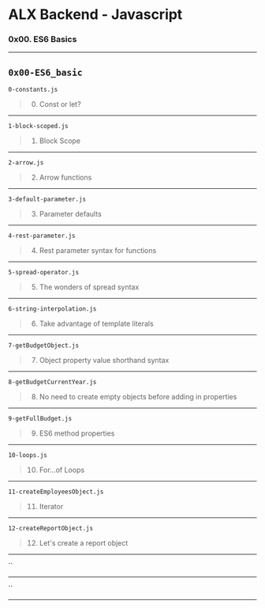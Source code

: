 # ALX Backend - Javascript 
### 0x00. ES6 Basics
---
`0x00-ES6_basic`
---
`0-constants.js`
> 0. Const or let?
---
`1-block-scoped.js`
> 1. Block Scope
---
`2-arrow.js`
> 2. Arrow functions
---
`3-default-parameter.js`
> 3. Parameter defaults
---
`4-rest-parameter.js`
> 4. Rest parameter syntax for functions
---
`5-spread-operator.js`
> 5. The wonders of spread syntax
---
`6-string-interpolation.js`
> 6. Take advantage of template literals
---
`7-getBudgetObject.js`
> 7. Object property value shorthand syntax
---
`8-getBudgetCurrentYear.js`
> 8. No need to create empty objects before adding in properties
---
`9-getFullBudget.js`
> 9. ES6 method properties
---
`10-loops.js`
> 10. For...of Loops
---
`11-createEmployeesObject.js`
> 11. Iterator
---
`12-createReportObject.js`
> 12. Let's create a report object
---
``
> 
---
``
> 
---
